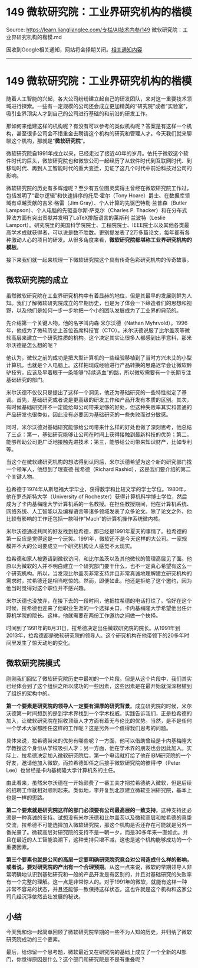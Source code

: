 # 149 微软研究院：工业界研究机构的楷模 

Source: https://learn.lianglianglee.com/专栏/AI技术内参/149 微软研究院：工业界研究机构的楷模.md

因收到Google相关通知，网站将会择期关闭。[相关通知内容](https://lumendatabase.org/notices/44265620)

---

# 149 微软研究院：工业界研究机构的楷模

随着人工智能的兴起，各大公司纷纷建立起自己的研发团队，来对这一重要技术领域进行探索。一些有一定规模的公司还会成立更加精英的“研究院”或者“实验室”，吸引业界顶尖人才到自己的公司进行基础的和前沿的研发工作。

那如何来组建这样的机构呢？有没有可以参考的类似机构呢？答案是有这样一个机构，甚至很多公司会不惜重金去聘请这个机构的研究和管理人才。今天我们就来聊聊这个机构，那就是“**微软研究院**”。

微软研究院自1991年成立以来，已经走过了接近40年的岁月。依托于微软这个软件时代的巨头，微软研究院也和微软公司一起经历了从软件时代到互联网时代、到移动时代、再到人工智能时代的重大变迁，见证了这几个时代中前沿科技对公司的影响。

微软研究院的历史有多辉煌呢？至少有五位图灵奖得主曾经在微软研究院工作过，包括发明了“霍尔逻辑”和快速排序的托尼·霍尔（Tony Hoare）爵士、在数据库领域有卓越贡献的吉米·格雷（Jim Gray）、个人计算的先驱巴特勒·兰普森（Butler Lampson）、个人电脑的先驱查尔斯·萨克尔（Charles P. Thacker）和在分布式算法方面有突出贡献并发明了LaTeX排版语言的莱斯利·兰波特（Leslie Lamport）。研究院里的美国科学院院士、工程院院士、IEEE院士以及其他各类最高学术成就获得者，可以说是数不胜数。更别提发表了2万多篇论文，每年都有各种激动人心的项目的研发。从很多角度来看，**微软研究院都堪称工业界研究机构的模板**。

接下来我们就一起来梳理一下微软研究院这个具有传奇色彩研究机构的传奇故事。

## 微软研究院的成立

虽然微软研究院在工业界研究机构中有着显赫的地位，但是其最早的发展则鲜为人知。我们了解微软研究院成立的早期历史，也是为了体会一下缔造者们的思想和视野，以及他们是如何一步一步地把一个小的团队发展成为了工业界的典范的。

先介绍第一个关键人物，他的名字叫内森·米尔沃德（Nathan Myhrvold）。1996年，他成为了微软历史上首位首席科技官（CTO）。米尔沃德说服了比尔盖茨等微软高层来建立一个研究性质的机构。这个决定其实让很多人都感到出乎意料，那米尔沃德是怎么想的呢？

他认为，微软之前的成功是把大型计算机的一些经验移植到了当时方兴未艾的小型计算机，也就是个人电脑上。这样把现成经验进行产品转换的思路迟早会让微软黔驴技穷，应该及早着眼于一条能够“持续造血”的路，所以微软需要有一个长期专注基础研究的部门。

米尔沃德不仅仅只是提出了这样一个洞见，他还为基础研究的一些特性拟定了基调。首先，基础研究或者说是更高级的研发工作和产品开发有本质的区别。其次，有时候基础研究并不一定能给母公司带来足够的好处，但这种失败率其实和普通的产品研发也很类似，因此没有必要因为基础研究的一些失败而过分敏感。

同时，米尔沃德对基础研究能够给公司带来什么样的好处也做了深刻思考，他总结了三点：第一，基础研究能够让公司在时间上获得接触到最新科技的优势；第二，能够帮助公司更广泛地接触先进技术；第三，能够给公司带来知识财产，比如专利等。

当这个在微软建研究机构的想法得到认同后，米尔沃德希望为这个新的研究部门找一个领军人，他想到了理查德·拉希德（Richard Rashid），这是我们要介绍的第二个关键人物。

拉希德于1974年从斯坦福大学毕业，获得数学和比较文学的学士学位。1980年，他在罗杰斯特大学（University of Rochester）获得计算机科学博士学位，然后成为了卡内基梅隆大学计算机系的一名教授。在担任教授期间，他在计算机系统、网络系统、人工智能以及编程语言等诸多领域发表了众多论文。除了论文之外，他比较有影响的工作还包括一款叫作“Mach”的计算机操作系统微内核。

米尔沃德通过共同的好友找到拉希德，那已经是1991年夏天的事情了。拉希德的第一反应是觉得这是一个玩笑。1991年，微软还不是今天这样的大公司。一家规模并不大的公司要成立一个研究机构让人感觉不太现实。

拉希德和家人被邀请到微软访问，和比尔盖茨以及其他微软的管理高层见了面。他原以为微软的人并不明白建立一个研究部门要干什么，也不一定真心希望有这么一个研究机构。所以，当发现比尔盖茨非常支持并且非常真诚地理解建立研究机构的需求时，拉希德还是相当吃惊的。然而，即便如此，他还是拒绝了这个邀约，因为他当时觉得对这个职位并不感兴趣。

米尔沃德也没放弃，在接下去的一段时间，他把拉希德的电话打烂了。恰好在这个时候，拉希德也迎来了他职业生涯的一个选择关口，卡内基梅隆大学希望他出任计算机学院的院长。这样，他就需要在两份工作邀约之间做一个抉择。

时间到了1991年的8月31日，拉希德决定出任微软研究院的院长。从1991年到2013年，拉希德都是微软研究院的领导人。这个研究机构在他带领下的20多年时间里发生了惊天动地的变化。

## 微软研究院模式

刚刚我们回忆了微软研究院历史中最初的一个片段。但是从这个片段中，我们其实已经体会到了这个组织之所以成功的一些因素，这些因素是在最开始就深深根植到了组织的架构中的。

**第一个要素是研究院的领导人一定要有深厚的研究背景**。成立研究院的时候，米尔沃德第一时间想到的是到学术界找到一个学术权威。实践告诉我们，正是拉希德的加入，让微软研究院在招收顶级人才方面有着无与伦比的优势。当然，是不是任何一个学术大家都胜任这样的工作呢？这是另外一个值得我们思考的问题。

具体来说，拉希德带来的优势有哪些呢？一方面，他可以借助曾经是卡内基梅隆大学教授这个身份从学校吸引人才；另一方面，他在学术界的朋友也会因此加入。实际上，拉希德决定加入微软研究院后，第一个电话就打给了他在IBM研究院的一个好友，邀请他加入微软。而拉希德卸任之后接手微软研究院的彼得·李（Peter Lee）也曾经是卡内基梅隆大学计算机系的主任。

由此看来，虽然米尔沃德在一开始颇费了一番工夫才把拉希德纳入微软，但是后续的招聘工作就相对顺利起来。类似地，李开复到北京建立微软亚洲研究院，基本上也是一样的思路。

**第二个要素就是研究院这样的部门必须要有公司最高层的一致支持**。这种支持还必须是一种真诚的支持。试想没有米尔沃德和比尔盖茨以及微软高层和拉希德的真挚交流，拉希德不可能选择加入微软研究院，那这个机构是否还存在可能就是另外一番光景了。微软高层对研究院的支持不是一朝一夕，而是30多年来一直如此。并且在最近的人工智能浪潮下，这种支持只增不减，这也是这个机构能够成功的一个重要因素。

**第三个要素也就是公司的高层一定要明确研究院究竟会对公司造成什么样的影响，或者说，要对研究院的产出有一个合理预期**。从这一点来说，微软的早期领导人非常明确地认识到基础研究和一般的产品开发是有区别的，并且对基础研究的失败率有一个完整的理解。这一点是非常惊人的。对于1991年的微软，就能有这样一种非常不容易的状态，并且还能够一致保持这样状态，这也许就是这个机构和这家公司几经沉浮依然茁壮发展的秘诀。

## 小结

今天我和你一起简单回顾了微软研究院早期的一些不为人知的历史，并归纳了微软研究院成功的三个要素。

最后，给你留一个思考题，微软最近又在研究院的基础上成立了一个全新的AI部门，你觉得原因是什么？这个部门和研究院是不是有重叠呢？
